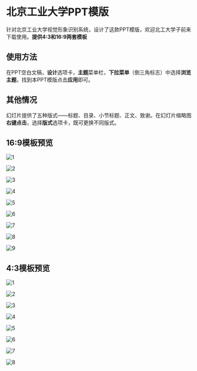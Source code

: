 # 北京工业大学PPT模版 #

针对北京工业大学视觉形象识别系统，设计了这款PPT模版，欢迎北工大学子前来下载使用。**提供4:3和16:9两套模板**

## 使用方法 ##
在PPT空白文稿，**设计**选项卡，**主题**菜单栏，**下拉菜单**（倒三角标志）中选择**浏览主题**，找到本PPT模版点击**应用**即可。

## 其他情况 ##
幻灯片提供了五种版式——标题、目录、小节标题、正文、致谢。在幻灯片缩略图**右键点击**，选择**版式**选项卡，既可更换不同版式。

## 16:9模板预览 ##
![1](/Support/1/1.png)

![2](/Support/1/2.png)

![3](/Support/1/3.png)

![4](/Support/1/4.png)

![5](/Support/1/5.png)

![6](/Support/1/6.png)

![7](/Support/1/7.png)

![8](/Support/1/8.png)

![9](/Support/1/9.png)

## 4:3模板预览 ##
![1](/Support/2/1.png)

![2](/Support/2/2.png)

![3](/Support/2/3.png)

![4](/Support/2/4.png)

![5](/Support/2/5.png)

![6](/Support/2/6.png)

![7](/Support/2/7.png)

![8](/Support/2/8.png)

